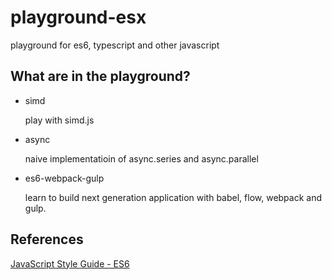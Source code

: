 # playground-esx

playground for es6, typescript and other javascript


## What are in the playground?

- simd

  play with simd.js

- async

  naive implementatioin of async.series and async.parallel

- es6-webpack-gulp

  learn to build next generation application with babel, flow, webpack and gulp.

## References

[JavaScript Style Guide - ES6 ](https://github.com/airbnb/javascript)
